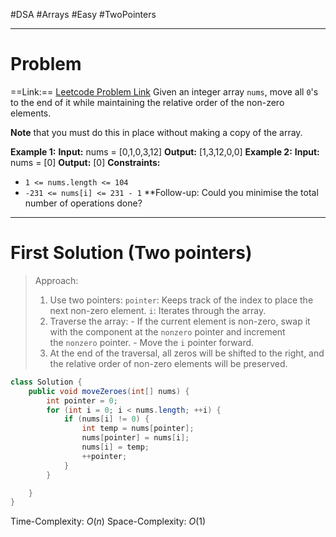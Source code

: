 #DSA #Arrays #Easy #TwoPointers 
___
# Problem
==Link:== [Leetcode Problem Link](https://leetcode.com/problems/move-zeroes/description/?envType=problem-list-v2&envId=2rs8vu0j)
Given an integer array `nums`, move all `0`'s to the end of it while maintaining the relative order of the non-zero elements.

**Note** that you must do this in place without making a copy of the array.

**Example 1:**
	**Input:** nums = [0,1,0,3,12]
	**Output:** [1,3,12,0,0]
**Example 2:**
	**Input:** nums = [0]
	**Output:** [0]
**Constraints:**
- `1 <= nums.length <= 104`
- `-231 <= nums[i] <= 231 - 1`
**Follow-up: Could you minimise the total number of operations done?
___
# First Solution (Two pointers)

> Approach:
> 1. Use two pointers:
	`pointer`: Keeps track of the index to place the next non-zero element.
	`i`: Iterates through the array.
>2. Traverse the array:
    - If the current element is non-zero, swap it with the component at the `nonzero` pointer and increment the `nonzero` pointer.
    - Move the `i` pointer forward.
>3. At the end of the traversal, all zeros will be shifted to the right, and the relative order of non-zero elements will be preserved.
```java
class Solution {
    public void moveZeroes(int[] nums) {
        int pointer = 0;
        for (int i = 0; i < nums.length; ++i) {
            if (nums[i] != 0) {
                int temp = nums[pointer];
                nums[pointer] = nums[i];
                nums[i] = temp;
                ++pointer;
            }
        }

    }
}
```
Time-Complexity: $O(n)$
Space-Complexity: $O(1)$